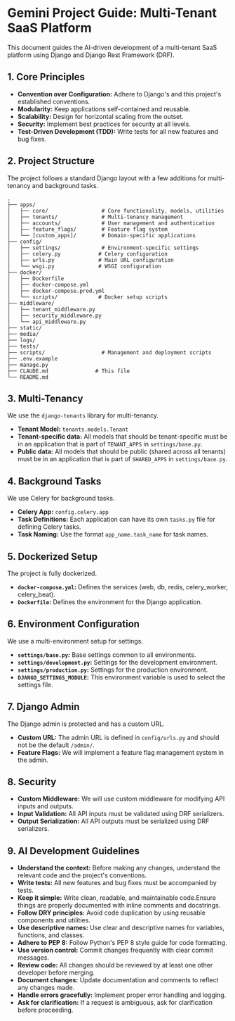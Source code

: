 # Gemini Project Guide: Multi-Tenant SaaS Platform

This document guides the AI-driven development of a multi-tenant SaaS platform using Django and Django Rest Framework (DRF).

## 1. Core Principles

*   **Convention over Configuration:** Adhere to Django's and this project's established conventions.
*   **Modularity:** Keep applications self-contained and reusable.
*   **Scalability:** Design for horizontal scaling from the outset.
*   **Security:** Implement best practices for security at all levels.
*   **Test-Driven Development (TDD):** Write tests for all new features and bug fixes.

## 2. Project Structure

The project follows a standard Django layout with a few additions for multi-tenancy and background tasks.

```
.
├── apps/
│   ├── core/                 # Core functionality, models, utilities
│   ├── tenants/              # Multi-tenancy management
│   ├── accounts/             # User management and authentication
│   ├── feature_flags/        # Feature flag system
│   └── [custom_apps]/        # Domain-specific applications
├── config/
│   ├── settings/             # Environment-specific settings
│   ├── celery.py            # Celery configuration
│   ├── urls.py              # Main URL configuration
│   └── wsgi.py              # WSGI configuration
├── docker/
│   ├── Dockerfile
│   ├── docker-compose.yml
│   ├── docker-compose.prod.yml
│   └── scripts/             # Docker setup scripts
├── middleware/
│   ├── tenant_middleware.py
│   ├── security_middleware.py
│   └── api_middleware.py
├── static/
├── media/
├── logs/
├── tests/
├── scripts/                  # Management and deployment scripts
├── .env.example
├── manage.py
├── CLAUDE.md               # This file
└── README.md
```

## 3. Multi-Tenancy

We use the `django-tenants` library for multi-tenancy.

*   **Tenant Model:** `tenants.models.Tenant`
*   **Tenant-specific data:** All models that should be tenant-specific must be in an application that is part of `TENANT_APPS` in `settings/base.py`.
*   **Public data:** All models that should be public (shared across all tenants) must be in an application that is part of `SHARED_APPS` in `settings/base.py`.

## 4. Background Tasks

We use Celery for background tasks.

*   **Celery App:** `config.celery.app`
*   **Task Definitions:** Each application can have its own `tasks.py` file for defining Celery tasks.
*   **Task Naming:** Use the format `app_name.task_name` for task names.

## 5. Dockerized Setup

The project is fully dockerized.

*   **`docker-compose.yml`:** Defines the services (web, db, redis, celery_worker, celery_beat).
*   **`Dockerfile`:** Defines the environment for the Django application.

## 6. Environment Configuration

We use a multi-environment setup for settings.

*   **`settings/base.py`:** Base settings common to all environments.
*   **`settings/development.py`:** Settings for the development environment.
*   **`settings/production.py`:** Settings for the production environment.
*   **`DJANGO_SETTINGS_MODULE`:** This environment variable is used to select the settings file.

## 7. Django Admin

The Django admin is protected and has a custom URL.

*   **Custom URL:** The admin URL is defined in `config/urls.py` and should not be the default `/admin/`.
*   **Feature Flags:** We will implement a feature flag management system in the admin.

## 8. Security

*   **Custom Middleware:** We will use custom middleware for modifying API inputs and outputs.
*   **Input Validation:** All API inputs must be validated using DRF serializers.
*   **Output Serialization:** All API outputs must be serialized using DRF serializers.

## 9. AI Development Guidelines

*   **Understand the context:** Before making any changes, understand the relevant code and the project's conventions.
*   **Write tests:** All new features and bug fixes must be accompanied by tests.
*   **Keep it simple:** Write clean, readable, and maintainable code.Ensure things are properly documented with inline comments and docstrings.
*   **Follow DRY principles:** Avoid code duplication by using reusable components and utilities.
*   **Use descriptive names:** Use clear and descriptive names for variables, functions, and classes.
*   **Adhere to PEP 8:** Follow Python's PEP 8 style guide for code formatting.
*   **Use version control:** Commit changes frequently with clear commit messages.
*   **Review code:** All changes should be reviewed by at least one other developer before merging.
*   **Document changes:** Update documentation and comments to reflect any changes made.
*   **Handle errors gracefully:** Implement proper error handling and logging.
*   **Ask for clarification:** If a request is ambiguous, ask for clarification before proceeding.